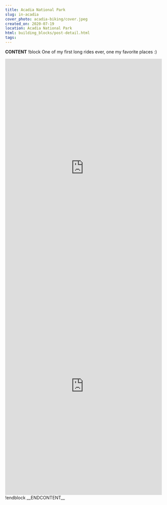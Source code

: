 ```yaml
---
title: Acadia National Park
slug: in-acadia
cover_photo: acadia-biking/cover.jpeg
created_on: 2020-07-19
location: Acadia National Park
html: building_blocks/post-detail.html
tags:
---
```

__CONTENT__
!block
One of my first long rides ever, one my favorite places :) 

<iframe src="https://ridewithgps.com/embeds?type=trip&id=100070497&sampleGraph=true&showPhotos=true" style="width: 1px; min-width: 100%; height: 700px; border: none;" scrolling="no"></iframe>

<iframe src="https://ridewithgps.com/embeds?type=trip&id=100070291&sampleGraph=true&showPhotos=true" style="width: 1px; min-width: 100%; height: 700px; border: none;" scrolling="no"></iframe>
!endblock
__ENDCONTENT__
